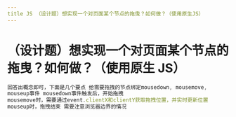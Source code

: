 ```yaml
---
title JS （设计题）想实现⼀个对⻚⾯某个节点的拖曳？如何做？（使⽤原⽣JS）
---
```


# （设计题）想实现⼀个对⻚⾯某个节点的拖曳？如何做？（使⽤原⽣ JS）

```js
回答出概念即可，下⾯是⼏个要点 给需要拖拽的节点绑定mousedown, mousemove,
mouseup事件 mousedown事件触发后，开始拖拽
mousemove时，需要通过event.clientX和clientY获取拖拽位置，并实时更新位置
mouseup时，拖拽结束 需要注意浏览器边界的情况
```
